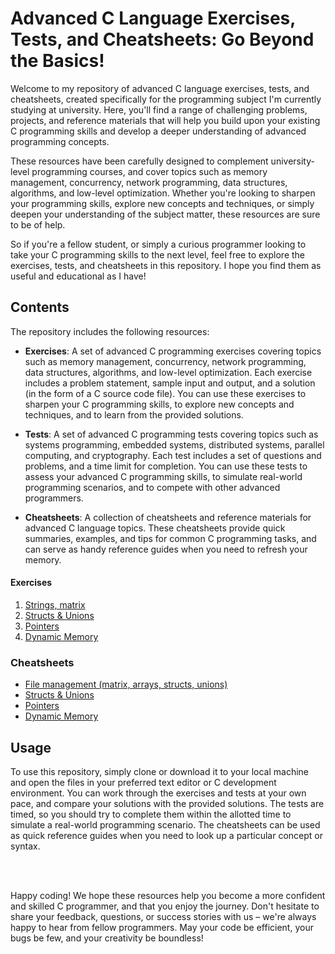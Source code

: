# Advanced C Language Exercises, Tests, and Cheatsheets: Go Beyond the Basics!

Welcome to my repository of advanced C language exercises, tests, and cheatsheets, created specifically for the programming subject I'm currently studying at university. Here, you'll find a range of challenging problems, projects, and reference materials that will help you build upon your existing C programming skills and develop a deeper understanding of advanced programming concepts.

These resources have been carefully designed to complement university-level programming courses, and cover topics such as memory management, concurrency, network programming, data structures, algorithms, and low-level optimization. Whether you're looking to sharpen your programming skills, explore new concepts and techniques, or simply deepen your understanding of the subject matter, these resources are sure to be of help.

So if you're a fellow student, or simply a curious programmer looking to take your C programming skills to the next level, feel free to explore the exercises, tests, and cheatsheets in this repository. I hope you find them as useful and educational as I have!

## Contents
The repository includes the following resources:

* **Exercises**: A set of advanced C programming exercises covering topics such as memory management, concurrency, network programming, data structures, algorithms, and low-level optimization. Each exercise includes a problem statement, sample input and output, and a solution (in the form of a C source code file). You can use these exercises to sharpen your C programming skills, to explore new concepts and techniques, and to learn from the provided solutions.

* **Tests**: A set of advanced C programming tests covering topics such as systems programming, embedded systems, distributed systems, parallel computing, and cryptography. Each test includes a set of questions and problems, and a time limit for completion. You can use these tests to assess your advanced C programming skills, to simulate real-world programming scenarios, and to compete with other advanced programmers.

* **Cheatsheets**: A collection of cheatsheets and reference materials for advanced C language topics. These cheatsheets provide quick summaries, examples, and tips for common C programming tasks, and can serve as handy reference guides when you need to refresh your memory.


#### Exercises
1. [Strings, matrix](./exercises/review.md)
2. [Structs & Unions](./exercises/structs-union.MD)
3. [Pointers](./exercises/pointers.md)
4. [Dynamic Memory](./exercises/dynamic-memory.md)

### Cheatsheets
* [File management (matrix, arrays, structs, unions)](./cheatsheet/files.md)
* [Structs & Unions](./cheatsheet/struct-unions.md)
* [Pointers](./cheatsheet/pointers.md)
* [Dynamic Memory](./cheatsheet/dynamic-memory.md)


## Usage
To use this repository, simply clone or download it to your local machine and open the files in your preferred text editor or C development environment. You can work through the exercises and tests at your own pace, and compare your solutions with the provided solutions. The tests are timed, so you should try to complete them within the allotted time to simulate a real-world programming scenario. The cheatsheets can be used as quick reference guides when you need to look up a particular concept or syntax.

</br>
</br>

Happy coding! We hope these resources help you become a more confident and skilled C programmer, and that you enjoy the journey. Don't hesitate to share your feedback, questions, or success stories with us – we're always happy to hear from fellow programmers. May your code be efficient, your bugs be few, and your creativity be boundless!
